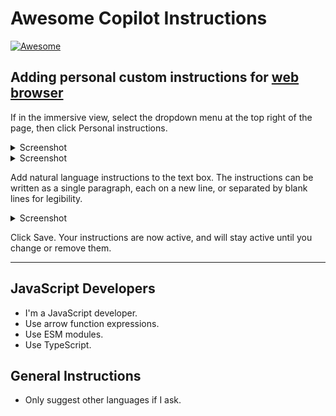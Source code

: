 # Awesome Copilot Instructions

[![Awesome](https://awesome.re/badge.svg)](https://awesome.re)

## Adding personal custom instructions for [web browser](https://github.com/copilot)

If in the immersive view, select the dropdown menu at the top right of the page, then click Personal instructions.

<details><summary>Screenshot</summary><br/>
  <img src="https://github.com/user-attachments/assets/a8a2c5bf-6ac0-4ed7-90b5-21a59f2d212c" alt="Screenshot">
</details>

<details><summary>Screenshot</summary><br/>
  <img src="https://github.com/user-attachments/assets/e42a24a5-3ce0-4dd0-8436-a68d23ee8e63" alt="Screenshot">
</details>

Add natural language instructions to the text box. The instructions can be written as a single paragraph, each on a new line, or separated by blank lines for legibility.

<details><summary>Screenshot</summary><br/>
  <img src="https://github.com/user-attachments/assets/999ff9ae-3ebc-40bb-a6a6-7b91a60f49ef" alt="Screenshot">
</details>

Click Save. Your instructions are now active, and will stay active until you change or remove them.

---

## JavaScript Developers

- I'm a JavaScript developer.
- Use arrow function expressions.
- Use ESM modules.
- Use TypeScript.

## General Instructions

- Only suggest other languages if I ask.
